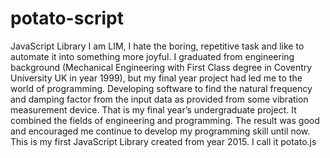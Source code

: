# potato-script
JavaScript Library
I am LIM, I hate the boring, repetitive task and like to automate it into something more joyful.
I graduated from engineering background (Mechanical Engineering with First Class degree in Coventry University UK in year 1999), but my final year project had led me to the world of programming. Developing software to find the natural frequency and damping factor from the input data as provided from some vibration measurement device. That is my final year’s undergraduate project. It combined the fields of engineering and programming. 
The result was good and encouraged me continue to develop my programming skill until now.
This is my first JavaScript Library created from year 2015. I call it potato.js
